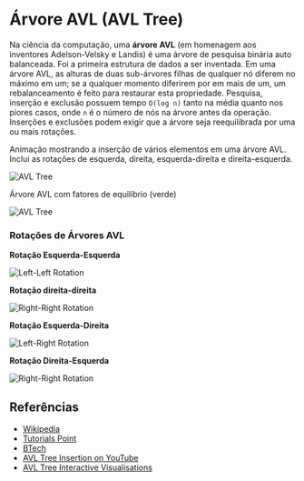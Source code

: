 # Árvore AVL (AVL Tree)

Na ciência da computação, uma **árvore AVL** (em homenagem aos
inventores Adelson-Velsky e Landis) é uma árvore de pesquisa
binária auto balanceada. Foi a primeira estrutura de dados a
ser inventada.
Em uma árvore AVL, as alturas de duas sub-árvores filhas
de qualquer nó diferem no máximo em um; se a qualquer momento
diferirem por em mais de um, um rebalanceamento é feito para
restaurar esta propriedade.
Pesquisa, inserção e exclusão possuem tempo `O(log n)` tanto na
média quanto nos piores casos, onde `n` é o número de nós na
árvore antes da operação. Inserções e exclusões podem exigir
que a árvore seja reequilibrada por uma ou mais rotações.

Animação mostrando a inserção de vários elementos em uma árvore AVL.
Inclui as rotações de esquerda, direita, esquerda-direita e direita-esquerda.

![AVL Tree](https://upload.wikimedia.org/wikipedia/commons/f/fd/AVL_Tree_Example.gif)

Árvore AVL com fatores de equilíbrio (verde)

![AVL Tree](https://upload.wikimedia.org/wikipedia/commons/a/ad/AVL-tree-wBalance_K.svg)

### Rotações de Árvores AVL

**Rotação Esquerda-Esquerda**

![Left-Left Rotation](http://btechsmartclass.com/data_structures/ds_images/LL%20Rotation.png)

**Rotação direita-direita**

![Right-Right Rotation](http://btechsmartclass.com/data_structures/ds_images/RR%20Rotation.png)

**Rotação Esquerda-Direita**

![Left-Right Rotation](http://btechsmartclass.com/data_structures/ds_images/LR%20Rotation.png)

**Rotação Direita-Esquerda**

![Right-Right Rotation](http://btechsmartclass.com/data_structures/ds_images/RL%20Rotation.png)

## Referências

- [Wikipedia](https://en.wikipedia.org/wiki/AVL_tree)
- [Tutorials Point](https://www.tutorialspoint.com/data_structures_algorithms/avl_tree_algorithm.htm)
- [BTech](http://btechsmartclass.com/data_structures/avl-trees.html)
- [AVL Tree Insertion on YouTube](https://www.youtube.com/watch?v=rbg7Qf8GkQ4&list=PLLXdhg_r2hKA7DPDsunoDZ-Z769jWn4R8&index=12&)
- [AVL Tree Interactive Visualisations](https://www.cs.usfca.edu/~galles/visualization/AVLtree.html)
